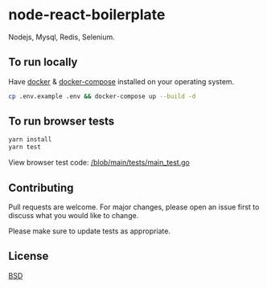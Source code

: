 # node-react-boilerplate

Nodejs, Mysql, Redis, Selenium.

## To run locally

Have [docker](https://docs.docker.com/engine/install/) & [docker-compose](https://docs.docker.com/compose/install/) installed on your operating system.

```bash
cp .env.example .env && docker-compose up --build -d
```

## To run browser tests

```bash
yarn install
yarn test
```

View browser test code: [/blob/main/tests/main_test.go](https://github.com/kkamara/node-react-boilerplate/blob/main/test_setup.js)

## Contributing
Pull requests are welcome. For major changes, please open an issue first to discuss what you would like to change.

Please make sure to update tests as appropriate.

## License
[BSD](https://opensource.org/licenses/BSD-3-Clause)
